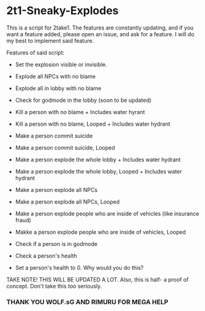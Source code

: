 # 2t1-Sneaky-Explodes
This is a script for 2take1.
The features are constantly updating, and if you want a feature added, please open an issue, and ask for a feature. I will do my best to implement said feature.

Features of said script:

- Set the explosion visible or invisible.

- Explode all NPCs with no blame

- Explode all in lobby with no blame

- Check for godmode in the lobby (soon to be updated)

- Kill a person with no blame + Includes water hyrant

- Kill a person with no blame, Looped + Includes water hydrant

- Make a person commit suicide

- Make a person commit suicide, Looped

- Make a person explode the whole lobby + Includes water hydrant

- Make a person explode the whole lobby, Looped + Includes water hydrant

- Make a person explode all NPCs

- Make a person explode all NPCs, Looped

- Make a person explode people who are inside of vehicles (like insurance fraud)

- Makke a person explode people who are inside of vehicles, Looped

- Check if a person is in godmode

- Check a person's health

- Set a person's health to 0. Why would you do this?


TAKE NOTE! THIS WILL BE UPDATED A LOT.
Also, this is half- a proof of concept. Don't take this _too_ seriously.


### THANK YOU WOLF.sG AND RIMURU FOR MEGA HELP
